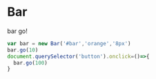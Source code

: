 # Bar
bar go!

```js
var bar = new Bar('#bar','orange','8px')
bar.go(10)
document.querySelector('button').onclick=()=>{
  bar.go(100)
}
```
